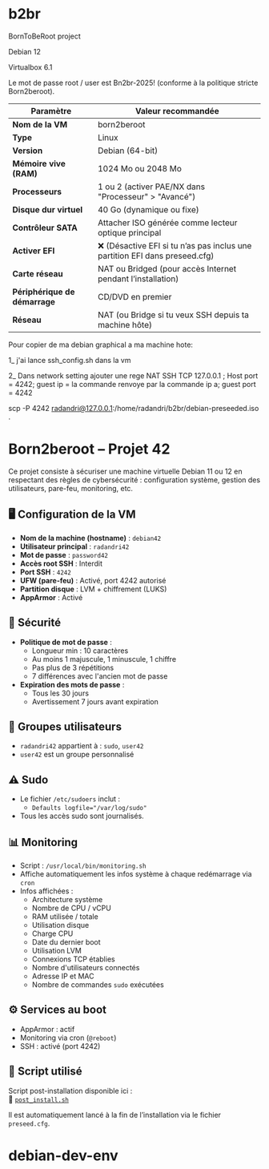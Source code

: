 # b2br
BornToBeRoot project

Debian 12

Virtualbox 6.1

Le mot de passe root / user est Bn2br-2025! (conforme à la politique stricte Born2beroot).


| Paramètre                     | Valeur recommandée                                                         |
| ----------------------------- | -------------------------------------------------------------------------- |
| **Nom de la VM**              | born2beroot                                                                |
| **Type**                      | Linux                                                                      |
| **Version**                   | Debian (64-bit)                                                            |
| **Mémoire vive (RAM)**        | 1024 Mo ou 2048 Mo                                                         |
| **Processeurs**               | 1 ou 2 (activer PAE/NX dans "Processeur" > "Avancé")                       |
| **Disque dur virtuel**        | 40 Go (dynamique ou fixe)                                                  |
| **Contrôleur SATA**           | Attacher ISO générée comme lecteur optique principal                       |
| **Activer EFI**               | ❌ (Désactive EFI si tu n’as pas inclus une partition EFI dans preseed.cfg) |
| **Carte réseau**              | NAT ou Bridged (pour accès Internet pendant l’installation)                |
| **Périphérique de démarrage** | CD/DVD en premier                                                          |
| **Réseau**                    | NAT (ou Bridge si tu veux SSH depuis ta machine hôte)                      |


Pour copier de ma debian graphical a ma machine hote:

1_ j'ai lance ssh_config.sh dans la vm

2_ Dans network setting
ajouter une rege NAT
SSH TCP 127.0.0.1 ; Host port = 4242;  guest ip = la commande renvoye par la commande ip a; guest port = 4242

scp -P 4242 radandri@127.0.0.1:/home/radandri/b2br/debian-preseeded.iso .


# Born2beroot – Projet 42

Ce projet consiste à sécuriser une machine virtuelle Debian 11 ou 12 en respectant des règles de cybersécurité : configuration système, gestion des utilisateurs, pare-feu, monitoring, etc.

## 🖥️ Configuration de la VM

- **Nom de la machine (hostname)** : `debian42`
- **Utilisateur principal** : `radandri42`
- **Mot de passe** : `password42`
- **Accès root SSH** : Interdit
- **Port SSH** : `4242`
- **UFW (pare-feu)** : Activé, port 4242 autorisé
- **Partition disque** : LVM + chiffrement (LUKS)
- **AppArmor** : Activé

## 🔐 Sécurité

- **Politique de mot de passe** :  
  - Longueur min : 10 caractères  
  - Au moins 1 majuscule, 1 minuscule, 1 chiffre  
  - Pas plus de 3 répétitions  
  - 7 différences avec l'ancien mot de passe  
- **Expiration des mots de passe** :  
  - Tous les 30 jours  
  - Avertissement 7 jours avant expiration

## 👥 Groupes utilisateurs

- `radandri42` appartient à : `sudo`, `user42`
- `user42` est un groupe personnalisé

## ⚠️ Sudo

- Le fichier `/etc/sudoers` inclut :
  - `Defaults logfile="/var/log/sudo"`
- Tous les accès sudo sont journalisés.

## 📊 Monitoring

- Script : `/usr/local/bin/monitoring.sh`
- Affiche automatiquement les infos système à chaque redémarrage via `cron`
- Infos affichées :
  - Architecture système
  - Nombre de CPU / vCPU
  - RAM utilisée / totale
  - Utilisation disque
  - Charge CPU
  - Date du dernier boot
  - Utilisation LVM
  - Connexions TCP établies
  - Nombre d'utilisateurs connectés
  - Adresse IP et MAC
  - Nombre de commandes `sudo` exécutées

## ⚙️ Services au boot

- AppArmor : actif
- Monitoring via cron (`@reboot`)
- SSH : activé (port 4242)

## 📁 Script utilisé

Script post-installation disponible ici :  
📎 [`post_install.sh`](https://github.com/rkajy/b2br/blob/main/post_install.sh)

Il est automatiquement lancé à la fin de l’installation via le fichier `preseed.cfg`.

# debian-dev-env

